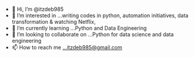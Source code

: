 - 👋 Hi, I’m @itzdeb985
- 👀 I’m interested in ...writing codes in python, automation initiatives, data transformation & watching Netflix, 
- 🌱 I’m currently learning ...Python and Data Engineering
- 💞️ I’m looking to collaborate on ...Python for data science and data engineering
- 📫 How to reach me ...itzdeb985@gmail.com

<!---
itzdeb985/itzdeb985 is a ✨ special ✨ repository because its `README.md` (this file) appears on your GitHub profile.
You can click the Preview link to take a look at your changes.
--->
